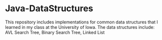 # Java-DataStructures
This repository includes implementations for common data structures that I learned in my class at the University of Iowa. The data structures include: AVL Search Tree, Binary Search Tree, Linked List
